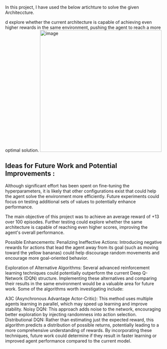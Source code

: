 In this project, I have used the below artichture to solve the given Architeccture.

d explore whether the current architecture is capable of achieving even higher rewards in the same environment, pushing the agent to reach a more optimal solution.
<img width="391" alt="image" src="https://github.com/user-attachments/assets/13ad786a-bb84-4700-9884-c52af38ec324">





## Ideas for Future Work and Potential Improvements :
Although significant effort has been spent on fine-tuning the hyperparameters, it is likely that other configurations exist that could help the agent solve the environment more efficiently. Future experiments could focus on testing additional sets of values to potentially enhance performance.

The main objective of this project was to achieve an average reward of +13 over 100 episodes. Further testing could explore whether the same architecture is capable of reaching even higher scores, improving the agent's overall performance.

Possible Enhancements:
Penalizing Ineffective Actions: Introducing negative rewards for actions that lead the agent away from its goal (such as moving toward the yellow bananas) could help discourage random movements and encourage more goal-oriented behavior.

Exploration of Alternative Algorithms: Several advanced reinforcement learning techniques could potentially outperform the current Deep Q-Network (DQN) structure. Implementing these alternatives and comparing their results in the same environment would be a valuable area for future work. Some of the algorithms worth investigating include:

A3C (Asynchronous Advantage Actor-Critic): This method uses multiple agents learning in parallel, which may speed up learning and improve stability.
Noisy DQN: This approach adds noise to the network, encouraging better exploration by injecting randomness into action selection.
Distributional DQN: Rather than estimating just the expected reward, this algorithm predicts a distribution of possible returns, potentially leading to a more comprehensive understanding of rewards.
By incorporating these techniques, future work could determine if they result in faster learning or improved agent performance compared to the current model.



